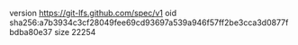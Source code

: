 version https://git-lfs.github.com/spec/v1
oid sha256:a7b3934c3cf28049fee69cd93697a539a946f57ff2be3cca3d0877fbdba80e37
size 22254

